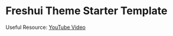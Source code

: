 # Freshui Theme Starter Template

Useful Resource: [YouTube Video](https://www.youtube.com/watch?v=IssvLt4I8Mo)
